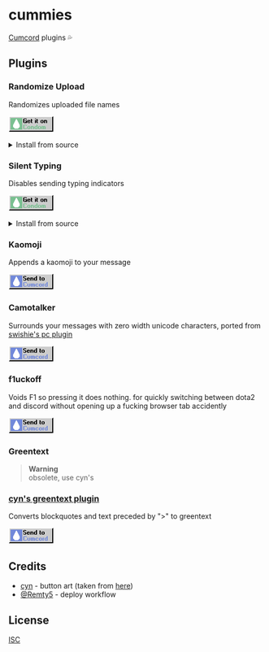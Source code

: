# cummies

[Cumcord](https://cumcord.com) plugins 💦

## Plugins

### Randomize Upload

Randomizes uploaded file names

[![Get it on Condom](./.assets/condom.png)](https://send.cumcord.com/#https://cumcordplugins.github.io/Condom/cc.x4.pm/randomize-upload)

<details>
  <summary>Install from source</summary>

[![Send to Cumcord](./.assets/sendtocumcord.png)](https://send.cumcord.com/#https://cc.x4.pm/randomize-upload/)

</details>

### Silent Typing

Disables sending typing indicators

[![Get it on Condom](./.assets/condom.png)](https://send.cumcord.com/#https://cumcordplugins.github.io/Condom/cc.x4.pm/silent-typing)

<details>
  <summary>Install from source</summary>

[![Send to Cumcord](./.assets/sendtocumcord.png)](https://send.cumcord.com/#https://cc.x4.pm/randomize-upload/)

</details>

### Kaomoji

Appends a kaomoji to your message

[![Send to Cumcord](./.assets/sendtocumcord.png)](https://send.cumcord.com/#https://cc.x4.pm/kaomoji/)

### Camotalker

Surrounds your messages with zero width unicode characters, ported from [swishie's pc plugin](https://github.com/Swishilicous/camotalker)

[![Send to Cumcord](./.assets/sendtocumcord.png)](https://send.cumcord.com/#https://cc.x4.pm/camotalker/)

### f1uckoff

Voids F1 so pressing it does nothing. for quickly switching between dota2 and discord without opening up a fucking browser tab accidently

[![Send to Cumcord](./.assets/sendtocumcord.png)](https://send.cumcord.com/#https://cc.x4.pm/f1uckoff/)

### Greentext

> **Warning**\
> obsolete, use cyn's

### [cyn's greentext plugin](https://gitlab.com/Cynosphere/cumcord-plugins/-/tree/master/#greentext)

Converts blockquotes and text preceded by ">" to greentext

[![Send to Cumcord](./.assets/sendtocumcord.png)](https://send.cumcord.com/#https://cc.x4.pm/greentext/)

## Credits

- [cyn](https://gitlab.com/Cynosphere) - button art (taken from [here](https://gitlab.com/Cynosphere/cumcord-plugins/-/tree/master/.assets))
- [@Remty5](https://github.com/Remty5) - deploy workflow

## License

[ISC](./LICENSE)
